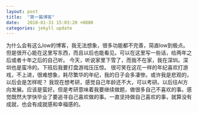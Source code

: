 ```yaml
---
layout: post
title:  "第一篇博客"
date:   2018-01-31 15:03:20 +0800
categories: jekyll update
---
```

为什么会有这么low的博客，我无法想象，很多功能都不完善，简直low到极点。</br>
但是很开心能在这里写东西，而且以后也能看见。可以在这里写一些话，给两年之后或者十年之后的自己听。
今天，听说家里下雪了，而我不在家，我在深圳。深圳也是蛮冷的。下班后我要打盘游戏压压惊。
很可笑在这花一样的年纪喜欢打游戏，不上进，很难想象，耗尽繁华的年纪，我的日子会多凄惨。或许我是悲观的，以后会是怎样呢？
我现在想考研，感觉自己年龄还不大，可以考研。以后往AI方向发展。应该是蛮好。但是考研意味着我要继续做题，做很多自己不喜欢的事。感觉既然大学快毕业了要追寻自己喜欢做的事。一直坚持做自己喜欢的事，就算没有成就，也会有成就感和幸福感的。

